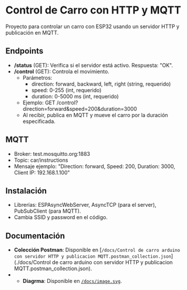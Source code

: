 # Control de Carro con HTTP y MQTT

Proyecto para controlar un carro con ESP32 usando un servidor HTTP y publicación en MQTT.

## Endpoints
- **/status** (GET): Verifica si el servidor está activo. Respuesta: "OK".
- **/control** (GET): Controla el movimiento.
  - Parámetros:
    - direction: forward, backward, left, right (string, requerido)
    - speed: 0-255 (int, requerido)
    - duration: 0-5000 ms (int, requerido)
  - Ejemplo: GET /control?direction=forward&speed=200&duration=3000
  - Al recibir, publica en MQTT y mueve el carro por la duración especificada.

## MQTT
- Broker: test.mosquitto.org:1883
- Topic: car/instructions
- Mensaje ejemplo: "Direction: forward, Speed: 200, Duration: 3000, Client IP: 192.168.1.100"

## Instalación
- Librerías: ESPAsyncWebServer, AsyncTCP (para el server), PubSubClient (para MQTT).
- Cambia SSID y password en el código.

## Documentación
- **Colección Postman**: Disponible en [`/docs/Control de carro arduino con servidor HTTP y publicacion MQTT.postman_collection.json`](./docs/Control de carro arduino con servidor HTTP y publicacion MQTT.postman_collection.json).
- - **Diagrma**: Disponible en [`/docs/image.svg`](./docs/image.svg).



